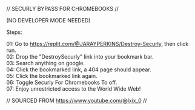 

// SECURLY BYPASS FOR CHROMEBOOKS //

(NO DEVELOPER MODE NEEDED)

Steps:

01: Go to https://replit.com/@JARAYPERKINS/Destroy-Securly, then click run.  
02: Drop the "DestroySecurly" link into your bookmark bar.  
03: Search anything on google.  
04: Click the bookmarked link, a 404 page should appear.  
05: Click the bookmarked link again.  
06: Toggle Securly For Chromebooks To off.  
07: Enjoy unrestricted access to the World Wide Web!  

// SOURCED FROM https://www.youtube.com/@lxix_0 //

